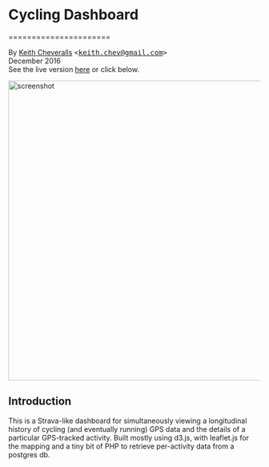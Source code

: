 # Cycling Dashboard
======================

By [Keith Cheveralls](http://kchev.org/) <tt>&lt;[keith.chev@gmail.com](mailto:keith.chev@gmail.com)&gt;</tt><br>
December 2016<br>
See the live version [here](http://kchev.org/activity-dashboard/client) or click below. 

<a href="http://kchev.org/activity-dashboard/client">
<img width="600px" src="http://kchev.org/activity-dashboard/client/img/screenshot.png" alt="screenshot">
</a>

## Introduction

This is a Strava-like dashboard for simultaneously viewing a longitudinal history of cycling (and eventually running) GPS data 
and the details of a particular GPS-tracked activity. Built mostly using d3.js, with leaflet.js for the mapping and a tiny bit 
of PHP to retrieve per-activity data from a postgres db. 
